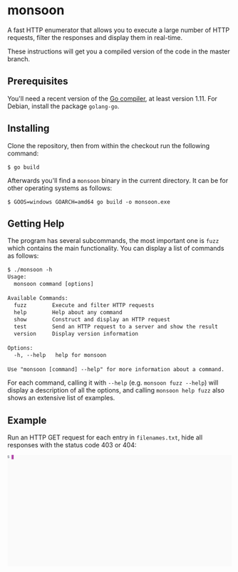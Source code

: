 # monsoon

A fast HTTP enumerator that allows you to execute a large number of HTTP
requests, filter the responses and display them in real-time.

These instructions will get you a compiled version of the code in the master branch.

## Prerequisites

You'll need a recent version of the [Go compiler](https://golang.org/dl), at
least version 1.11. For Debian, install the package `golang-go`.

## Installing

Clone the repository, then from within the checkout run the following command:

```
$ go build
```

Afterwards you'll find a `monsoon` binary in the current directory. It can be
for other operating systems as follows:

```
$ GOOS=windows GOARCH=amd64 go build -o monsoon.exe
```

## Getting Help

The program has several subcommands, the most important one is `fuzz` which
contains the main functionality. You can display a list of commands as follows:

```
$ ./monsoon -h
Usage:
  monsoon command [options]

Available Commands:
  fuzz        Execute and filter HTTP requests
  help        Help about any command
  show        Construct and display an HTTP request
  test        Send an HTTP request to a server and show the result
  version     Display version information

Options:
  -h, --help   help for monsoon

Use "monsoon [command] --help" for more information about a command.
```

For each command, calling it with `--help` (e.g. `monsoon fuzz --help`) will
display a description of all the options, and calling `monsoon help fuzz`
also shows an extensive list of examples.

## Example

Run an HTTP GET request for each entry in `filenames.txt`, hide all responses with the status code 403 or 404:

![basic demo](demos/demo1.gif)
